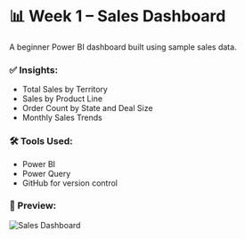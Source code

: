 # 📊 Week 1 – Sales Dashboard

A beginner Power BI dashboard built using sample sales data.

### ✅ Insights:
- Total Sales by Territory
- Sales by Product Line
- Order Count by State and Deal Size
- Monthly Sales Trends

### 🛠️ Tools Used:
- Power BI
- Power Query
- GitHub for version control

### 📸 Preview:
![Sales Dashboard](sales_dashboard.png)
